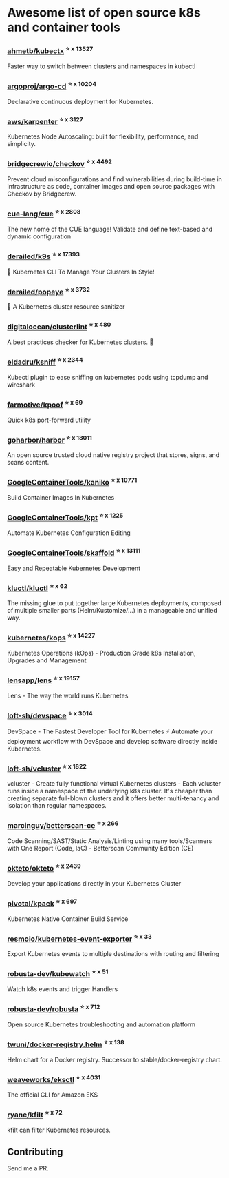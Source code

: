 # Awesome list of open source k8s and container tools

### [ahmetb/kubectx](https://github.com/ahmetb/kubectx) <sup>⭐️ x 13527</sup>
Faster way to switch between clusters and namespaces in kubectl
### [argoproj/argo-cd](https://github.com/argoproj/argo-cd) <sup>⭐️ x 10204</sup>
Declarative continuous deployment for Kubernetes.
### [aws/karpenter](https://github.com/aws/karpenter) <sup>⭐️ x 3127</sup>
Kubernetes Node Autoscaling: built for flexibility, performance, and simplicity.
### [bridgecrewio/checkov](https://github.com/bridgecrewio/checkov) <sup>⭐️ x 4492</sup>
Prevent cloud misconfigurations and find vulnerabilities during build-time in infrastructure as code, container images and open source packages with Checkov by Bridgecrew.
### [cue-lang/cue](https://github.com/cue-lang/cue) <sup>⭐️ x 2808</sup>
The new home of the CUE language! Validate and define text-based and dynamic configuration
### [derailed/k9s](https://github.com/derailed/k9s) <sup>⭐️ x 17393</sup>
🐶 Kubernetes CLI To Manage Your Clusters In Style!
### [derailed/popeye](https://github.com/derailed/popeye) <sup>⭐️ x 3732</sup>
👀 A Kubernetes cluster resource sanitizer
### [digitalocean/clusterlint](https://github.com/digitalocean/clusterlint) <sup>⭐️ x 480</sup>
A best practices checker for Kubernetes clusters. 🤠
### [eldadru/ksniff](https://github.com/eldadru/ksniff) <sup>⭐️ x 2344</sup>
Kubectl plugin to ease sniffing on kubernetes pods using tcpdump and wireshark
### [farmotive/kpoof](https://github.com/farmotive/kpoof) <sup>⭐️ x 69</sup>
Quick k8s port-forward utility
### [goharbor/harbor](https://github.com/goharbor/harbor) <sup>⭐️ x 18011</sup>
An open source trusted cloud native registry project that stores, signs, and scans content.
### [GoogleContainerTools/kaniko](https://github.com/GoogleContainerTools/kaniko) <sup>⭐️ x 10771</sup>
Build Container Images In Kubernetes
### [GoogleContainerTools/kpt](https://github.com/GoogleContainerTools/kpt) <sup>⭐️ x 1225</sup>
Automate Kubernetes Configuration Editing
### [GoogleContainerTools/skaffold](https://github.com/GoogleContainerTools/skaffold) <sup>⭐️ x 13111</sup>
Easy and Repeatable Kubernetes Development
### [kluctl/kluctl](https://github.com/kluctl/kluctl) <sup>⭐️ x 62</sup>
The missing glue to put together large Kubernetes deployments, composed of multiple smaller parts (Helm/Kustomize/...) in a manageable and unified way.
### [kubernetes/kops](https://github.com/kubernetes/kops) <sup>⭐️ x 14227</sup>
Kubernetes Operations (kOps) - Production Grade k8s Installation, Upgrades and Management
### [lensapp/lens](https://github.com/lensapp/lens) <sup>⭐️ x 19157</sup>
Lens - The way the world runs Kubernetes
### [loft-sh/devspace](https://github.com/loft-sh/devspace) <sup>⭐️ x 3014</sup>
DevSpace - The Fastest Developer Tool for Kubernetes ⚡ Automate your deployment workflow with DevSpace and develop software directly inside Kubernetes.
### [loft-sh/vcluster](https://github.com/loft-sh/vcluster) <sup>⭐️ x 1822</sup>
vcluster - Create fully functional virtual Kubernetes clusters - Each vcluster runs inside a namespace of the underlying k8s cluster. It's cheaper than creating separate full-blown clusters and it offers better multi-tenancy and isolation than regular namespaces.
### [marcinguy/betterscan-ce](https://github.com/marcinguy/betterscan-ce) <sup>⭐️ x 266</sup>
Code Scanning/SAST/Static Analysis/Linting using many tools/Scanners with One Report (Code, IaC) - Betterscan Community Edition (CE)
### [okteto/okteto](https://github.com/okteto/okteto) <sup>⭐️ x 2439</sup>
Develop your applications directly in your Kubernetes Cluster
### [pivotal/kpack](https://github.com/pivotal/kpack) <sup>⭐️ x 697</sup>
Kubernetes Native Container Build Service
### [resmoio/kubernetes-event-exporter](https://github.com/resmoio/kubernetes-event-exporter) <sup>⭐️ x 33</sup>
Export Kubernetes events to multiple destinations with routing and filtering
### [robusta-dev/kubewatch](https://github.com/robusta-dev/kubewatch) <sup>⭐️ x 51</sup>
Watch k8s events and trigger Handlers
### [robusta-dev/robusta](https://github.com/robusta-dev/robusta) <sup>⭐️ x 712</sup>
Open source Kubernetes troubleshooting and automation platform
### [twuni/docker-registry.helm](https://github.com/twuni/docker-registry.helm) <sup>⭐️ x 138</sup>
Helm chart for a Docker registry. Successor to stable/docker-registry chart.
### [weaveworks/eksctl](https://github.com/weaveworks/eksctl) <sup>⭐️ x 4031</sup>
The official CLI for Amazon EKS
### [ryane/kfilt](https://github.com/ryane/kfilt) <sup>⭐️ x 72</sup>
kfilt can filter Kubernetes resources.

## Contributing

Send me a PR.


